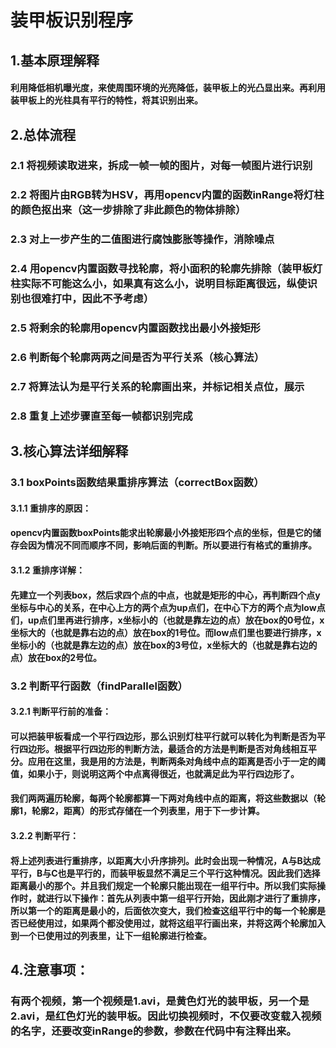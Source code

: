 # 装甲板识别程序
## 1.基本原理解释
#### 利用降低相机曝光度，来使周围环境的光亮降低，装甲板上的光凸显出来。再利用装甲板上的光柱具有平行的特性，将其识别出来。
## 2.总体流程
### 2.1 将视频读取进来，拆成一帧一帧的图片，对每一帧图片进行识别
### 2.2 将图片由RGB转为HSV，再用opencv内置的函数inRange将灯柱的颜色抠出来（这一步排除了非此颜色的物体排除）
### 2.3 对上一步产生的二值图进行腐蚀膨胀等操作，消除噪点
### 2.4 用opencv内置函数寻找轮廓，将小面积的轮廓先排除（装甲板灯柱实际不可能这么小，如果真有这么小，说明目标距离很远，纵使识别也很难打中，因此不予考虑）
### 2.5 将剩余的轮廓用opencv内置函数找出最小外接矩形
### 2.6 判断每个轮廓两两之间是否为平行关系（核心算法）
### 2.7 将算法认为是平行关系的轮廓画出来，并标记相关点位，展示
### 2.8 重复上述步骤直至每一帧都识别完成
## 3.核心算法详细解释
### 3.1 boxPoints函数结果重排序算法（correctBox函数）
#### 3.1.1 重排序的原因：
#### opencv内置函数boxPoints能求出轮廓最小外接矩形四个点的坐标，但是它的储存会因为情况不同而顺序不同，影响后面的判断。所以要进行有格式的重排序。
#### 3.1.2 重排序详解：
#### 先建立一个列表box，然后求四个点的中点，也就是矩形的中心，再判断四个点y坐标与中心的关系，在中心上方的两个点为up点们，在中心下方的两个点为low点们，up点们里再进行排序，x坐标小的（也就是靠左边的点）放在box的0号位，x坐标大的（也就是靠右边的点）放在box的1号位。而low点们里也要进行排序，x坐标小的（也就是靠左边的点）放在box的3号位，x坐标大的（也就是靠右边的点）放在box的2号位。
### 3.2 判断平行函数（findParallel函数）
#### 3.2.1 判断平行前的准备：
#### 可以把装甲板看成一个平行四边形，那么识别灯柱平行就可以转化为判断是否为平行四边形。根据平行四边形的判断方法，最适合的方法是判断是否对角线相互平分。应用在这里，我是用的方法是，判断两条对角线中点的距离是否小于一定的阈值，如果小于，则说明这两个中点离得很近，也就满足此为平行四边形了。
#### 我们两两遍历轮廓，每两个轮廓都算一下两对角线中点的距离，将这些数据以（轮廓1，轮廓2，距离）的形式存储在一个列表里，用于下一步计算。
#### 3.2.2 判断平行：
#### 将上述列表进行重排序，以距离大小升序排列。此时会出现一种情况，A与B达成平行，B与C也是平行的，而装甲板显然不满足三个平行这种情况。因此我们选择距离最小的那个。并且我们规定一个轮廓只能出现在一组平行中。所以我们实际操作时，就进行以下操作：首先从列表中第一组平行开始，因此刚才进行了重排序，所以第一个的距离是最小的，后面依次变大，我们检查这组平行中的每一个轮廓是否已经使用过，如果两个都没使用过，就将这组平行画出来，并将这两个轮廓加入到一个已使用过的列表里，让下一组轮廓进行检查。
## 4.注意事项：
### 有两个视频，第一个视频是1.avi，是黄色灯光的装甲板，另一个是2.avi，是红色灯光的装甲板。因此切换视频时，不仅要改变载入视频的名字，还要改变inRange的参数，参数在代码中有注释出来。
